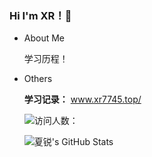 ### Hi I'm XR！👋

- About Me

  学习历程！

- Others
  
  **学习记录：** www.xr7745.top/
  
  ![访问人数：](https://visitor-badge.glitch.me/badge?page_id=sunhl-y)

  ![夏锐's GitHub Stats](https://github-readme-stats.vercel.app/api?username=sunhl-y&show_icons=true&count_private=true&hide=prs&theme=default_repocard)




